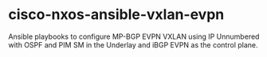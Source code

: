 # cisco-nxos-ansible-vxlan-evpn
Ansible playbooks to configure MP-BGP EVPN VXLAN using IP Unnumbered with OSPF and PIM SM in the Underlay and iBGP EVPN as the control plane.
